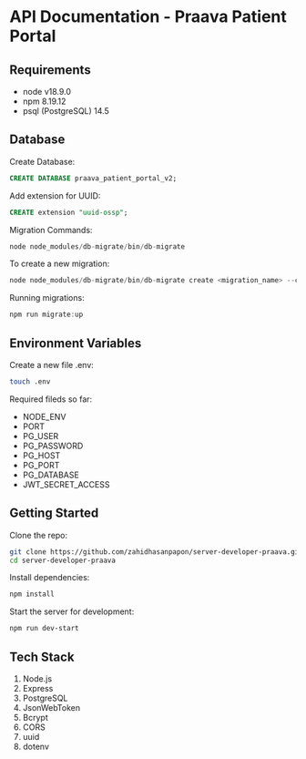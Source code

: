 # API Documentation - Praava Patient Portal

## Requirements

- node v18.9.0
- npm 8.19.12
- psql (PostgreSQL) 14.5

## Database

Create Database:

```sql
CREATE DATABASE praava_patient_portal_v2;
```

Add extension for UUID:

```sql
CREATE extension "uuid-ossp";
```

Migration Commands:

```js
node node_modules/db-migrate/bin/db-migrate
```

To create a new migration:

```js
node node_modules/db-migrate/bin/db-migrate create <migration_name> --config ./database/config/database.json
```

Running migrations:

```js
npm run migrate:up
```

## Environment Variables

Create a new file .env:

```sh
touch .env
```

Required fileds so far:

- NODE_ENV
- PORT
- PG_USER
- PG_PASSWORD
- PG_HOST
- PG_PORT
- PG_DATABASE
- JWT_SECRET_ACCESS

## Getting Started

Clone the repo:

```sh
git clone https://github.com/zahidhasanpapon/server-developer-praava.git
cd server-developer-praava
```

Install dependencies:

```js
npm install
```

Start the server for development:

```sh
npm run dev-start
```

## Tech Stack

1.  Node.js
2.  Express
3.  PostgreSQL
4.  JsonWebToken
5.  Bcrypt
6.  CORS
7.  uuid
8.  dotenv
